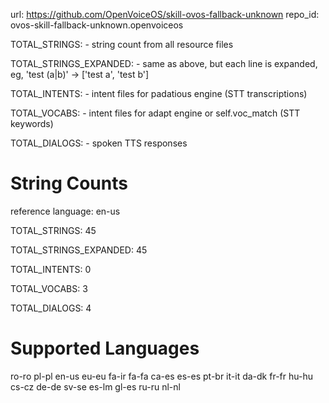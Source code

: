 
url: https://github.com/OpenVoiceOS/skill-ovos-fallback-unknown
repo_id: ovos-skill-fallback-unknown.openvoiceos

TOTAL_STRINGS:  - string count from all resource files

TOTAL_STRINGS_EXPANDED: - same as above, but each line is expanded, eg, 'test (a|b)' -> ['test a', 'test b']

TOTAL_INTENTS: - intent files for padatious engine (STT transcriptions)

TOTAL_VOCABS: - intent files for adapt engine or self.voc_match (STT keywords)

TOTAL_DIALOGS: - spoken TTS responses


# String Counts

reference language: en-us

TOTAL_STRINGS: 45  

TOTAL_STRINGS_EXPANDED: 45  

TOTAL_INTENTS: 0  

TOTAL_VOCABS: 3  

TOTAL_DIALOGS: 4  

# Supported Languages

ro-ro
pl-pl
en-us
eu-eu
fa-ir
fa-fa
ca-es
es-es
pt-br
it-it
da-dk
fr-fr
hu-hu
cs-cz
de-de
sv-se
es-lm
gl-es
ru-ru
nl-nl
